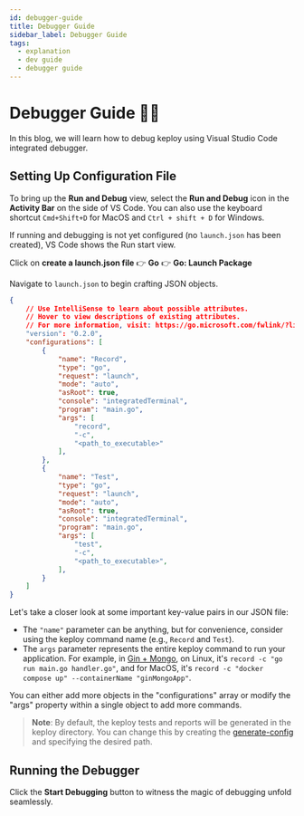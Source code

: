 ```yaml
---
id: debugger-guide
title: Debugger Guide
sidebar_label: Debugger Guide
tags:
  - explanation
  - dev guide
  - debugger guide
---
```


# Debugger Guide 👨‍🔧

In this blog, we will learn how to debug keploy using Visual Studio Code integrated debugger.  

## Setting Up Configuration File

To bring up the **Run and Debug** view, select the **Run and Debug** icon in the **Activity Bar** on the side of VS Code. You can also use the keyboard shortcut `Cmd+Shift+D` for MacOS and `Ctrl + shift + D` for Windows.

If running and debugging is not yet configured (no `launch.json` has been created), VS Code shows the Run start view.

Click on **create a launch.json file**  👉  **Go**  👉  **Go: Launch Package**

Navigate to `launch.json` to begin crafting JSON objects.

```json
{
    // Use IntelliSense to learn about possible attributes.
    // Hover to view descriptions of existing attributes.
    // For more information, visit: https://go.microsoft.com/fwlink/?linkid=830387
    "version": "0.2.0",
    "configurations": [
        {
            "name": "Record",
            "type": "go",
            "request": "launch",
            "mode": "auto",
            "asRoot": true,
            "console": "integratedTerminal",
            "program": "main.go",
            "args": [
                "record",
                "-c",
                "<path_to_executable>"
            ],
        },
        {
            "name": "Test",
            "type": "go",
            "request": "launch",
            "mode": "auto",
            "asRoot": true,
            "console": "integratedTerminal",
            "program": "main.go",
            "args": [
                "test",
                "-c",
                "<path_to_executable>",
            ],
        }
    ]
}

```

Let's take a closer look at some important key-value pairs in our JSON file:

- The `"name"`  parameter can be anything, but for convenience, consider using the keploy command name (e.g., `Record` and `Test`).
- The `args` parameter represents the entire keploy command to run your application. For example, in [Gin + Mongo](https://keploy.io/docs/quickstart/samples-gin/), on Linux, it's `record -c "go run main.go handler.go"`, and for MacOS, it's `record -c "docker compose up" --containerName "ginMongoApp"`.

You can either add more objects in the "configurations" array or modify the "args" property within a single object to add more commands.

> **Note**: By default, the keploy tests and reports will be generated in the keploy directory. You can change this by creating the [generate-config](https://keploy.io/docs/running-keploy/cli-commands/#generate-config) and specifying the desired path.


## Running the Debugger

Click the **Start Debugging** button to witness the magic of debugging unfold seamlessly.